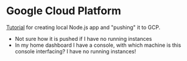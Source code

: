 # Google Cloud Platform

[Tutorial](https://cloud.google.com/nodejs/getting-started/hello-world) for creating local Node.js app and "pushing" it to GCP.
* Not sure how it is pushed if I have no running instances
* In my home dashboard I have a console, with which machine is this console interfacing? I have no running instances!
